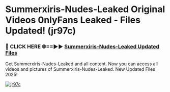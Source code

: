 # Summerxiris-Nudes-Leaked Original Videos 0nlyFans Leaked - Files Updated! (jr97c)

<h3>🔴 CLICK HERE 🌐==►► <a href="https://tinyurl.com/4mcuefdz" rel="nofollow">Summerxiris-Nudes-Leaked Updated Files</a></h3>

Get Summerxiris-Nudes-Leaked and all content. Now you can access all videos and pictures of Summerxiris-Nudes-Leaked. New Updated Files 2025!

[![jr97c](https://i.imgur.com/StAQSOY.gif)](https://tinyurl.com/4mcuefdz)
